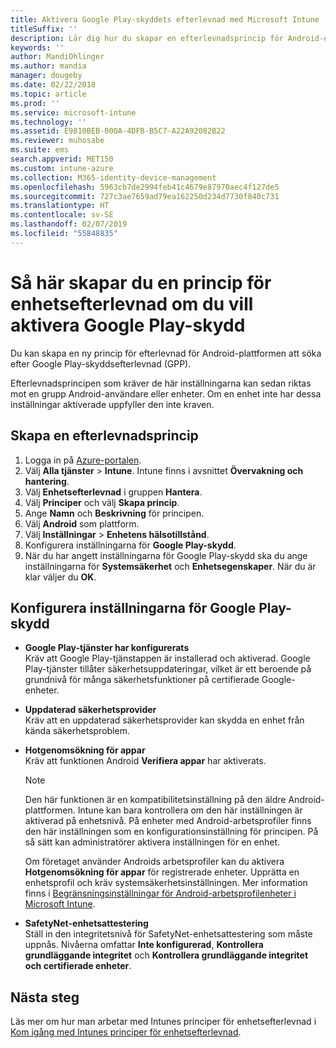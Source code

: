```yaml
---
title: Aktivera Google Play-skyddets efterlevnad med Microsoft Intune
titleSuffix: ''
description: Lär dig hur du skapar en efterlevnadsprincip för Android-enheter för att aktivera Google Play-skydd.
keywords: ''
author: MandiOhlinger
ms.author: mandia
manager: dougeby
ms.date: 02/22/2018
ms.topic: article
ms.prod: ''
ms.service: microsoft-intune
ms.technology: ''
ms.assetid: E9810BEB-000A-4DFB-B5C7-A22A92082B22
ms.reviewer: muhosabe
ms.suite: ems
search.appverid: MET150
ms.custom: intune-azure
ms.collection: M365-identity-device-management
ms.openlocfilehash: 5963cb7de2994feb41c4679e87970aec4f127de5
ms.sourcegitcommit: 727c3ae7659ad79ea162250d234d7730f840c731
ms.translationtype: HT
ms.contentlocale: sv-SE
ms.lasthandoff: 02/07/2019
ms.locfileid: "55848835"
---
```

# <a name="how-to-create-a-device-compliance-policy-to-enable-google-play-protect"></a>Så här skapar du en princip för enhetsefterlevnad om du vill aktivera Google Play-skydd

Du kan skapa en ny princip för efterlevnad för Android-plattformen att söka efter Google Play-skyddsefterlevnad (GPP).

Efterlevnadsprincipen som kräver de här inställningarna kan sedan riktas mot en grupp Android-användare eller enheter. Om en enhet inte har dessa inställningar aktiverade uppfyller den inte kraven.

## <a name="create-a-compliance-policy"></a>Skapa en efterlevnadsprincip

1. Logga in på [Azure-portalen](https://portal.azure.com).
2. Välj **Alla tjänster** > **Intune**. Intune finns i avsnittet **Övervakning och hantering**.
2. Välj **Enhetsefterlevnad** i gruppen **Hantera**. 
3. Välj **Principer** och välj **Skapa princip**.
4. Ange **Namn** och **Beskrivning** för principen.
5. Välj **Android** som plattform.
6. Välj **Inställningar** > **Enhetens hälsotillstånd**.
7. Konfigurera inställningarna för **Google Play-skydd**.
8. När du har angett inställningarna för Google Play-skydd ska du ange inställningarna för **Systemsäkerhet** och **Enhetsegenskaper**. När du är klar väljer du **OK**.

## <a name="configure-the-google-play-protect-settings"></a>Konfigurera inställningarna för Google Play-skydd

 - **Google Play-tjänster har konfigurerats**  
   Kräv att Google Play-tjänstappen är installerad och aktiverad. Google Play-tjänster tillåter säkerhetsuppdateringar, vilket är ett beroende på grundnivå för många säkerhetsfunktioner på certifierade Google-enheter.
 - **Uppdaterad säkerhetsprovider**  
   Kräv att en uppdaterad säkerhetsprovider kan skydda en enhet från kända säkerhetsproblem.
 - **Hotgenomsökning för appar**  
   Kräv att funktionen Android **Verifiera appar** har aktiverats.
    > [!Note]  
    > Den här funktionen är en kompatibilitetsinställning på den äldre Android-plattformen. Intune kan bara kontrollera om den här inställningen är aktiverad på enhetsnivå. På enheter med Android-arbetsprofiler finns den här inställningen som en konfigurationsinställning för principen. På så sätt kan administratörer aktivera inställningen för en enhet.

    Om företaget använder Androids arbetsprofiler kan du aktivera **Hotgenomsökning för appar** för registrerade enheter. Upprätta en enhetsprofil och kräv systemsäkerhetsinställningen. Mer information finns i [Begränsningsinställningar för Android-arbetsprofilenheter i Microsoft Intune](device-restrictions-android-for-work.md).

 - **SafetyNet-enhetsattestering**  
   Ställ in den integritetsnivå för SafetyNet-enhetsattestering som måste uppnås. Nivåerna omfattar **Inte konfigurerad**, **Kontrollera grundläggande integritet** och **Kontrollera grundläggande integritet och certifierade enheter**.




## <a name="next-steps"></a>Nästa steg

Läs mer om hur man arbetar med Intunes principer för enhetsefterlevnad i [Kom igång med Intunes principer för enhetsefterlevnad](device-compliance-get-started.md).
